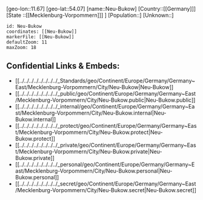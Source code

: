 ﻿---
location: [54.07,11.67]
mapzoom: [7,12] 
mapmarker: city 
type: City
tags:
- geo/City


SpocWebEntityId: 32790
isDeleted: false
confidential: public

---
[geo-lon::11.67]
[geo-lat::54.07]
[name::Neu-Bukow]
[Country::[[Germany]]]
[State ::[[Mecklenburg-Vorpommern]]] ]
[Population::]
[Unknown::]


```leaflet
id: Neu-Bukow
coordinates: [[Neu-Bukow]]
markerFile: [[Neu-Bukow]]
defaultZoom: 11 
maxZoom: 18
```


## Confidential Links & Embeds: 
- [[../../../../../../../../_Standards/geo/Continent/Europe/Germany/Germany~East/Mecklenburg-Vorpommern/City/Neu-Bukow|Neu-Bukow]] 
- [[../../../../../../../../_public/geo/Continent/Europe/Germany/Germany~East/Mecklenburg-Vorpommern/City/Neu-Bukow.public|Neu-Bukow.public]] 
- [[../../../../../../../../_internal/geo/Continent/Europe/Germany/Germany~East/Mecklenburg-Vorpommern/City/Neu-Bukow.internal|Neu-Bukow.internal]] 
- [[../../../../../../../../_protect/geo/Continent/Europe/Germany/Germany~East/Mecklenburg-Vorpommern/City/Neu-Bukow.protect|Neu-Bukow.protect]] 
- [[../../../../../../../../_private/geo/Continent/Europe/Germany/Germany~East/Mecklenburg-Vorpommern/City/Neu-Bukow.private|Neu-Bukow.private]] 
- [[../../../../../../../../_personal/geo/Continent/Europe/Germany/Germany~East/Mecklenburg-Vorpommern/City/Neu-Bukow.personal|Neu-Bukow.personal]] 
- [[../../../../../../../../_secret/geo/Continent/Europe/Germany/Germany~East/Mecklenburg-Vorpommern/City/Neu-Bukow.secret|Neu-Bukow.secret]] 
